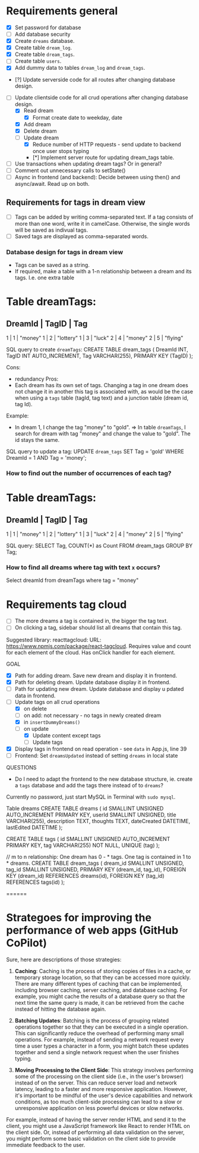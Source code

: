# Requirements general
- [x] Set password for database
- [ ] Add database security
- [x] Create `dreams` database.
- [x] Create table `dream_log`.
- [x] Create table `dream_tags`.
- [ ] Create table `users`.
- [x] Add dummy data to tables `dream_log` and `dream_tags`.

- [?] Update serverside code for all routes after changing database design.
- [ ] Update clientside code for all crud operations after changing database design.
    - [x] Read dream
        - [x] Format create date to weekday, date
    - [x] Add dream
    - [x] Delete dream
    - [ ] Update dream
        - [x] Reduce number of HTTP requests - send update to backend once user stops typing
        - [*] Implement server route for updating dream_tags table.
    
- [ ] Use transactions when updating dream tags? Or in general?
- [ ] Comment out unnecessary calls to setState()
- [ ] Async in frontend (and backend): Decide between using then() and async/await. Read up on both.

## Requirements for tags in dream view
- [ ] Tags can be added by writing comma-separated text. If a tag consists of more than one word, write it in camelCase. Otherwise, the single words will be saved as indivual tags. 
- [ ] Saved tags are displayed as comma-separated words.
 ### Database design for tags in dream view
 - Tags can be saved as a string.
 - If required, make a table with a 1-n relationship between a dream and its tags. I.e. one extra table

 Table dreamTags:
 ================
 DreamId | TagID | Tag
 ---------------------
 1       | 1     | "money"
 1       | 2     | "lottery"
 1       | 3     | "luck"
 2       | 4     | "money"
 2       | 5     | "flying"

 SQL query to create `dreamTags`:
 CREATE TABLE dream_tags (
    DreamId INT,
    TagID INT AUTO_INCREMENT,
    Tag VARCHAR(255),
    PRIMARY KEY (TagID)
);

 Cons:
 - redundancy
 Pros:
 - Each dream has its own set of tags. Changing a tag in one dream does not change it in another this tag is associated with, as would be the case when using a `tags` table (tagId, tag text) and a junction table (dream id, tag Id).

 Example:
 - In dream 1, I change the tag "money" to "gold".
 => In table `dreamTags`, I search for dream with tag "money" and change the value to "gold". The id stays the same.

 SQL query to update a tag:
 UPDATE `dream_tags` SET Tag = 'gold' WHERE DreamId = 1 AND Tag = 'money';

 ### How to find out the number of occurrences of each tag?
 Table dreamTags:
 ================
 DreamId | TagID | Tag
 ---------------------
 1       | 1     | "money"
 1       | 2     | "lottery"
 1       | 3     | "luck"
 2       | 4     | "money"
 2       | 5     | "flying"

 SQL query:
 SELECT Tag, COUNT(*) as Count
FROM dream_tags
GROUP BY Tag;


### How to find all dreams where tag with text `x` occurs?
Select dreamId from dreamTags where tag = "money"

# Requirements tag cloud
- [ ] The more dreams a tag is contained in, the bigger the tag text.
- [ ] On clicking a tag, sidebar should list all dreams that contain this tag.

Suggested library: reacttagcloud: URL: https://www.npmjs.com/package/react-tagcloud. Requires value and count for each element of the cloud. Has onClick handler for each element. 

GOAL
- [x] Path for adding dream. Save new dream and display it in frontend.
- [x] Path for deleting dream. Update database display it in frontend.
- [ ] Path for updating new dream. Update database and display u pdated data in frontend.
- [ ] Update tags on all crud operations
    - [x] on delete
    - [ ] on add: not necessary - no tags in newly created dream
    - [x] in `insertDummyDreams()`
    - [ ] on update
        - [x] Update content except tags
        - [ ] Update tags
- [x] Display tags in frontend on read operation - see `data` in App.js, line 39
- [ ] Frontend: Set `dreamsUpdated` instead of setting `dreams` in local state

QUESTIONS   
- Do I need to adapt the frontend to the new database structure, ie. create a `tags` database and add the tags there instead of to `dreams`?

Currently no password, just start MySQL in Terminal with `sudo mysql`.

Table dreams
CREATE TABLE dreams (
    id SMALLINT UNSIGNED AUTO_INCREMENT PRIMARY KEY,
    userId SMALLINT UNSIGNED,
    title VARCHAR(255),
    description TEXT,
    thoughts TEXT,
    dateCreated DATETIME,
    lastEdited DATETIME 
);

CREATE TABLE tags (
    id SMALLINT UNSIGNED AUTO_INCREMENT PRIMARY KEY,
    tag VARCHAR(255) NOT NULL,
    UNIQUE (tag)
);

// m to n relationship: One dream has 0 - * tags. One tag is contained in 1 to * dreams.
CREATE TABLE dream_tags (
    dream_id SMALLINT UNSIGNED,
    tag_id SMALLINT UNSIGNED,
    PRIMARY KEY (dream_id, tag_id),
    FOREIGN KEY (dream_id) REFERENCES dreams(id),
    FOREIGN KEY (tag_id) REFERENCES tags(id)
);

======

# Strategoes for improving the performance of web apps (GitHub CoPilot)

Sure, here are descriptions of those strategies:

1. **Caching**: Caching is the process of storing copies of files in a cache, or temporary storage location, so that they can be accessed more quickly. There are many different types of caching that can be implemented, including browser caching, server caching, and database caching. For example, you might cache the results of a database query so that the next time the same query is made, it can be retrieved from the cache instead of hitting the database again.

2. **Batching Updates**: Batching is the process of grouping related operations together so that they can be executed in a single operation. This can significantly reduce the overhead of performing many small operations. For example, instead of sending a network request every time a user types a character in a form, you might batch these updates together and send a single network request when the user finishes typing.

3. **Moving Processing to the Client Side**: This strategy involves performing some of the processing on the client side (i.e., in the user's browser) instead of on the server. This can reduce server load and network latency, leading to a faster and more responsive application. However, it's important to be mindful of the user's device capabilities and network conditions, as too much client-side processing can lead to a slow or unresponsive application on less powerful devices or slow networks. 

For example, instead of having the server render HTML and send it to the client, you might use a JavaScript framework like React to render HTML on the client side. Or, instead of performing all data validation on the server, you might perform some basic validation on the client side to provide immediate feedback to the user.